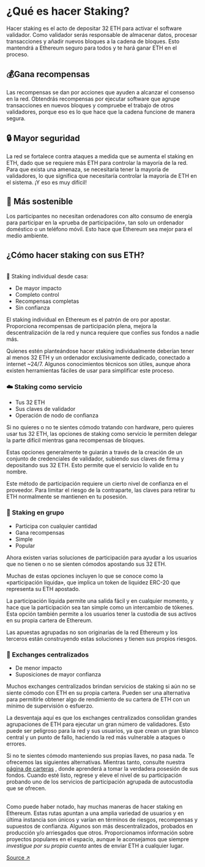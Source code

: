 # ¿Qué es hacer Staking?

Hacer staking es el acto de depositar 32 ETH para activar el software validador. Como validador serás responsable de almacenar datos, procesar transacciones y añadir nuevos bloques a la cadena de bloques. Esto mantendrá a Ethereum seguro para todos y te hará ganar ETH en el proceso.

## 💰Gana recompensas

Las recompensas se dan por acciones que ayuden a alcanzar el consenso en la red. Obtendrás recompensas por ejecutar software que agrupe transacciones en nuevos bloques y compruebe el trabajo de otros validadores, porque eso es lo que hace que la cadena funcione de manera segura.

## 🔒 Mayor seguridad

La red se fortalece contra ataques a medida que se aumenta el staking en ETH, dado que se requiere más ETH para controlar la mayoría de la red. Para que exista una amenaza, se necesitaria tener la mayoría de validadores, lo que significa que necesitaría controlar la mayoría de ETH en el sistema. ¡Y eso es muy difícil!

## 🌿 Más sostenible

Los participantes no necesitan ordenadores con alto consumo de energía para participar en la «prueba de participación», tan solo un ordenador doméstico o un teléfono móvil. Esto hace que Ethereum sea mejor para el medio ambiente.

## ¿Cómo hacer staking con sus ETH?

\
🏡 Staking individual desde casa:

* De mayor impacto
* Completo control
* Recompensas completas
* Sin confianza

El staking individual en Ethereum es el patrón de oro por apostar. Proporciona recompensas de participación plena, mejora la descentralización de la red y nunca requiere que confíes sus fondos a nadie más.

Quienes estén planteándose hacer staking individualmente deberían tener al menos 32 ETH y un ordenador exclusivamente dedicado, conectado a internet \~24/7. Algunos conocimientos técnicos son útiles, aunque ahora existen herramientas fáciles de usar para simplificar este proceso.

### ☁️ Staking como servicio

* Tus 32 ETH
* Sus claves de validador
* Operación de nodo de confianza

Si no quieres o no te sientes cómodo tratando con hardware, pero quieres usar tus 32 ETH, las opciones de staking como servicio le permiten delegar la parte difícil mientras gana recompensas de bloques.

Estas opciones generalmente te guiarán a través de la creación de un conjunto de credenciales de validador, subiendo sus claves de firma y depositando sus 32 ETH. Esto permite que el servicio lo valide en tu nombre.

Este método de participación requiere un cierto nivel de confianza en el proveedor. Para limitar el riesgo de la contraparte, las claves para retirar tu ETH normalmente se mantienen en tu posesión.

### 🪺 Staking en grupo

* Participa con cualquier cantidad
* Gana recompensas
* Simple
* Popular

Ahora existen varias soluciones de participación para ayudar a los usuarios que no tienen o no se sienten cómodos apostando sus 32 ETH.

Muchas de estas opciones incluyen lo que se conoce como la «participación líquida», que implica un token de liquidez ERC-20 que representa su ETH apostado.

La participación líquida permite una salida fácil y en cualquier momento, y hace que la participación sea tan simple como un intercambio de tókenes. Esta opción también permite a los usuarios tener la custodia de sus activos en su propia cartera de Ethereum.

Las apuestas agrupadas no son originarias de la red Ethereum y los terceros están construyendo estas soluciones y tienen sus propios riesgos.

### 🏢 Exchanges centralizados

* De menor impacto
* Suposiciones de mayor confianza

Muchos exchanges centralizados brindan servicios de staking si aún no se siente cómodo con ETH en su propia cartera. Pueden ser una alternativa para permitirle obtener algo de rendimiento de su cartera de ETH con un mínimo de supervisión o esfuerzo.

La desventaja aquí es que los exchanges centralizados consolidan grandes agrupaciones de ETH para ejecutar un gran número de validadores. Esto puede ser peligroso para la red y sus usuarios, ya que crean un gran blanco central y un punto de fallo, haciendo la red más vulnerable a ataques o errores.

Si no te sientes cómodo manteniendo sus propias llaves, no pasa nada. Te ofrecemos las siguientes alternativas. Mientras tanto, consulte nuestra [página de carteras](https://ethereum.org/es/wallets/) , donde aprenderá a tomar la verdadera posesión de sus fondos. Cuando esté listo, regrese y eleve el nivel de su participación probando uno de los servicios de participación agrupada de autocustodia que se ofrecen.



\
Como puede haber notado, hay muchas maneras de hacer staking en Ethereum. Estas rutas apuntan a una amplia variedad de usuarios y en última instancia son únicos y varían en términos de riesgos, recompensas y supuestos de confianza. Algunos son más descentralizados, probados en producción y/o arriesgados que otros. Proporcionamos información sobre proyectos populares en el espacio, aunque le aconsejamos que siempre _investigue por su propia cuenta_ antes de enviar ETH a cualquier lugar.

[Source ↗](https://ethereum.org/en/staking/)
